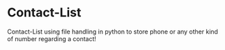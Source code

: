 # Contact-List
Contact-List using file handling in python to store phone or any other kind of number regarding a contact!
